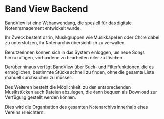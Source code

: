 # Band View Backend

BandView ist eine Webanwendung, die speziell für das digitale Notenmanagement entwickelt wurde.

Ihr Zweck besteht darin, Musikgruppen wie Musikkapellen oder Chöre dabei zu unterstützen, ihr Notenarchiv übersichtlich zu verwalten.

BenutzerInnen können sich in das System einloggen, um neue Songs hinzuzufügen, vorhandene zu bearbeiten oder zu löschen.

Darüber hinaus verfügt BandView über Such- und Filterfunktionen, die es ermöglichen, bestimmte Stücke schnell zu finden, ohne die gesamte Liste manuell durchsuchen zu müssen.

Des Weiteren besteht die Möglichkeit, zu den entsprechenden Musikstücken auch Dateien abzulegen, die dann bequem als Download zur Verfügung gestellt werden können.

Dies wird die Organisation des gesamten Notenarchivs innerhalb eines Vereins erleichtern.




